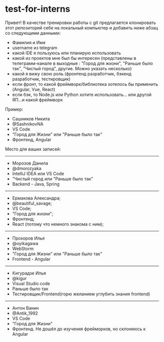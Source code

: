 # test-for-interns

Привет! 
В качестве тренировки работы с git предлагается 
клонировать этот репозиторий себе на локальный компьютер и добавить ниже абзац со следующими данными: 

- Фамилия и Имя
- username из telegram
- какой IDE я пользуюсь или планирую использовать 
- какой из проектов мне был бы интересен 
(представлены в телеграмм-канале в выходные : "Город для жизни", "Раньше было так", "Чистый город", другие. Можно указать несколько) 
- какой я вижу свою роль (фронтенд разработчик, бэкенд разработчик, тестировщик) 
- если фронт, то какой фреймворк/библиотека хотелось бы применить (Angular, Vue, React)
- если бэк, то Node.js или Python хотите использовать... или другой ЯП...и какой фреймворк 


Пример: 
- Cашников Никита
- @SashnikovNA
- VS Code
- "Город для Жизни" или "Раньше было так"
- Фронтенд, Angular


Место для ваших записей: 

---

- Морозов Данила
- @dmorozyaka
- IntelliJ IDEA или VS Code
- "Чистый город или "Раньше было так"
- Backend - Java, Spring

---

- Ермакова Александра;
- @beautiful_savage;
- VS Code;
- "Город для жизни";
- Фронтенд;
- React (потому что немного знакома с ним);

---

- Прохоров Илья
- @oyikagawa
- WebStorm
- "Город для Жизни" или "Раньше было так"
- Frontend - Angular

---

- Кигурадзе Илья
- @kigur
- Visual Studio code
- Раньше было так
- Тестировщик/Frontend(горю желанием углубить знания frontend)

---

- Антон Ванин
- @Antik_1992
- VS Code
- "Город для Жизни" 
- Фронтенд. Не дошёл до изучения фрейморков, но склоняюсь к Angular